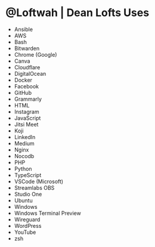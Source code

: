 # @Loftwah | Dean Lofts Uses

- Ansible
- AWS
- Bash
- Bitwarden
- Chrome (Google)
- Canva
- Cloudflare
- DigitalOcean
- Docker
- Facebook
- GitHub
- Grammarly
- HTML
- Instagram
- JavaScript
- Jitsi Meet
- Koji
- LinkedIn
- Medium
- Nginx
- Nocodb
- PHP
- Python
- TypeScript
- VSCode (Microsoft)
- Streamlabs OBS
- Studio One
- Ubuntu
- Windows
- Windows Terminal Preview
- Wireguard
- WordPress
- YouTube
- zsh

